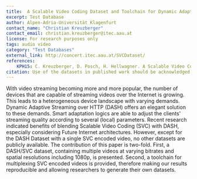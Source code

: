```yaml
---
title:  A Scalable Video Coding Dataset and Toolchain for Dynamic Adaptive Streaming over HTTP
excerpt: Test Database
author: Alpen-Adria-Universität Klagenfurt
contact_name: "Christian Kreuzberger"
contact_email: christian.kreuzberger@itec.aau.at
license: For research purposes only
tags: audio video
category: "Test Databases"
external_link: http://concert.itec.aau.at/SVCDataset/
references:
    KPH15: C. Kreuzberger, D. Posch, H. Hellwagner. A Scalable Video Coding Dataset and Toolchain for Dynamic Adaptive Streaming over HTTP, Proceedings of ACM MMSys '15, Portland, Oregon, March 18-20, 2015.
citation: Use of the datasets in published work should be acknowledged by a full citation to the authors' papers KPH15 at the MMSys conference (Proceedings of ACM MMSys '15, Portland, Oregon, March 18-20, 2015).
---
```


With video streaming becoming more and more popular, the number of devices that are capable of streaming videos over the Internet is growing. This leads to a heterogeneous device landscape with varying demands. Dynamic Adaptive Streaming over HTTP (DASH) offers an elegant solution to these demands. Smart adaptation logics are able to adjust the clients' streaming quality according to several (local) parameters. Recent research indicated benefits of blending Scalable Video Coding (SVC) with DASH, especially considering Future Internet architectures. However, except for the DASH Dataset with a single SVC encoded video, no other datasets are publicly available. The contribution of this paper is two-fold. First, a DASH/SVC dataset, containing multiple videos at varying bitrates and spatial resolutions including 1080p, is presented. Second, a toolchain for multiplexing SVC encoded videos is provided, therefore making our results reproducible and allowing researchers to generate their own datasets.